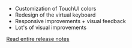 * Customization of TouchUI colors
* Redesign of the virtual keyboard
* Responsive improvements + visual feedback
* Lot's of visual improvements

<a href="https://github.com/BillyBlaze/OctoPrint-TouchUI/releases/tag/0.3.0" class="btn btn-primary" target="_blank">Read entire release notes</a>
